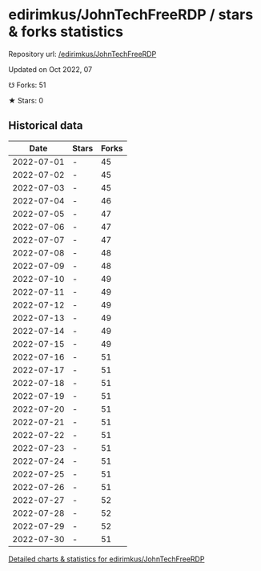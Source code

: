 # edirimkus/JohnTechFreeRDP / stars & forks statistics

Repository url: [/edirimkus/JohnTechFreeRDP](https://github.com/edirimkus/JohnTechFreeRDP)

Updated on Oct 2022, 07

☋ Forks: 51

★ Stars: 0

## Historical data
| Date | Stars | Forks |
|------|-------|-------|
| 2022-07-01 | - | 45 | 
| 2022-07-02 | - | 45 | 
| 2022-07-03 | - | 45 | 
| 2022-07-04 | - | 46 | 
| 2022-07-05 | - | 47 | 
| 2022-07-06 | - | 47 | 
| 2022-07-07 | - | 47 | 
| 2022-07-08 | - | 48 | 
| 2022-07-09 | - | 48 | 
| 2022-07-10 | - | 49 | 
| 2022-07-11 | - | 49 | 
| 2022-07-12 | - | 49 | 
| 2022-07-13 | - | 49 | 
| 2022-07-14 | - | 49 | 
| 2022-07-15 | - | 49 | 
| 2022-07-16 | - | 51 | 
| 2022-07-17 | - | 51 | 
| 2022-07-18 | - | 51 | 
| 2022-07-19 | - | 51 | 
| 2022-07-20 | - | 51 | 
| 2022-07-21 | - | 51 | 
| 2022-07-22 | - | 51 | 
| 2022-07-23 | - | 51 | 
| 2022-07-24 | - | 51 | 
| 2022-07-25 | - | 51 | 
| 2022-07-26 | - | 51 | 
| 2022-07-27 | - | 52 | 
| 2022-07-28 | - | 52 | 
| 2022-07-29 | - | 52 | 
| 2022-07-30 | - | 51 | 


[Detailed charts & statistics for edirimkus/JohnTechFreeRDP](https://reviewgithub.com/rep/edirimkus/JohnTechFreeRDP)
